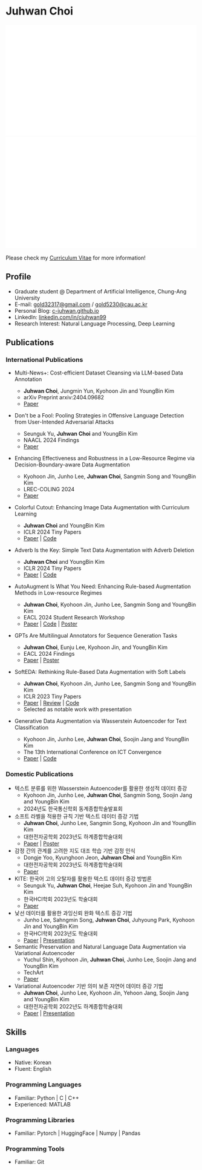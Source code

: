 # Juhwan Choi

![overview](https://github.com/c-juhwan/github-stats/blob/master/generated/overview.svg)
![languages](https://github.com/c-juhwan/github-stats/blob/master/generated/languages.svg)

Please check my [Curriculum Vitae](https://github.com/c-juhwan/c-juhwan/blob/main/Documents/Curriculum_Vitae_Juhwan_Choi.pdf) for more information!

## Profile

- Graduate student @ Department of Artificial Intelligence, Chung-Ang University
- E-mail: [gold32317@gmail.com](mailto:gold32317@gmail.com) / [gold5230@cau.ac.kr](mailto:gold5230@cau.ac.kr)
- Personal Blog: [c-juhwan.github.io](c-juhwan.github.io)
- LinkedIn: [linkedin.com/in/cjuhwan99](https://www.linkedin.com/in/cjuhwan99/)
- Research Interest: Natural Language Processing, Deep Learning

## Publications

### International Publications

- Multi-News+: Cost-efficient Dataset Cleansing via LLM-based Data Annotation
  - **Juhwan Choi**, Jungmin Yun, Kyohoon Jin and YoungBin Kim
  - arXiv Preprint arxiv:2404.09682
  - [Paper](https://arxiv.org/pdf/2404.09682.pdf)

- Don't be a Fool: Pooling Strategies in Offensive Language Detection from User-Intended Adversarial Attacks
  - Seunguk Yu, **Juhwan Choi** and YoungBin Kim
  - NAACL 2024 Findings
  - [Paper](https://arxiv.org/pdf/2403.15467.pdf)

- Enhancing Effectiveness and Robustness in a Low-Resource Regime via Decision-Boundary-aware Data Augmentation
  - Kyohoon Jin, Junho Lee, **Juhwan Choi**, Sangmin Song and YoungBin Kim
  - LREC-COLING 2024
  - [Paper](https://arxiv.org/pdf/2403.15512.pdf)

- Colorful Cutout: Enhancing Image Data Augmentation with Curriculum Learning
  - **Juhwan Choi** and YoungBin Kim
  - ICLR 2024 Tiny Papers
  - [Paper](https://arxiv.org/pdf/2403.20012.pdf) | [Code](https://github.com/c-juhwan/colorful-cutout-aug)

- Adverb Is the Key: Simple Text Data Augmentation with Adverb Deletion
  - **Juhwan Choi** and YoungBin Kim
  - ICLR 2024 Tiny Papers
  - [Paper](https://arxiv.org/pdf/2403.20015.pdf) | [Code](https://github.com/c-juhwan/adverb-deletion-aug)

- AutoAugment Is What You Need: Enhancing Rule-based Augmentation Methods in Low-resource Regimes
  - **Juhwan Choi**, Kyohoon Jin, Junho Lee, Sangmin Song and YoungBin Kim
  - EACL 2024 Student Research Workshop
  - [Paper](https://aclanthology.org/2024.eacl-srw.1.pdf) | [Code](https://github.com/c-juhwan/soft-text-autoaugment) | [Poster](https://github.com/c-juhwan/c-juhwan/blob/main/Documents/Papers/AutoAugment_Poster.pdf)

- GPTs Are Multilingual Annotators for Sequence Generation Tasks
  - **Juhwan Choi**, Eunju Lee, Kyohoon Jin, and YoungBin Kim
  - EACL 2024 Findings
  - [Paper](https://aclanthology.org/2024.findings-eacl.2.pdf) | [Poster](https://github.com/c-juhwan/c-juhwan/blob/main/Documents/Papers/GPT_Annotator_Poster.pdf)

- SoftEDA: Rethinking Rule-Based Data Augmentation with Soft Labels
  - **Juhwan Choi**, Kyohoon Jin, Junho Lee, Sangmin Song and YoungBin Kim
  - ICLR 2023 Tiny Papers
  - [Paper](https://openreview.net/pdf?id=OiSbJbVWBJT) | [Review](https://openreview.net/forum?id=OiSbJbVWBJT) | [Code](https://github.com/c-juhwan/SoftEDA)
  - Selected as notable work with presentation

- Generative Data Augmentation via Wasserstein Autoencoder for Text Classification
  - Kyohoon Jin, Junho Lee, **Juhwan Choi**, Soojin Jang and YoungBin Kim
  - The 13th International Conference on ICT Convergence
  - [Paper](https://github.com/c-juhwan/c-juhwan/blob/main/Documents/Papers/Generative_Data_Augmentation_via_Wasserstein_Autoencoder_for_Text_Classification.pdf) | [Code](https://github.com/IIPL-CAU/latent_nlp_model)

### Domestic Publications

- 텍스트 분류를 위한 Wasserstein Autoencoder를 활용한 생성적 데이터 증강
  - Kyohoon Jin, Junho Lee, **Juhwan Choi**, Sangmin Song, Soojin Jang and YoungBin Kim
  - 2024년도 한국통신학회 동계종합학술발표회
- 소프트 라벨을 적용한 규칙 기반 텍스트 데이터 증강 기법
  - **Juhwan Choi**, Junho Lee, Sangmin Song, Kyohoon Jin and YoungBin Kim
  - 대한전자공학회 2023년도 하계종합학술대회
  - [Paper](https://github.com/c-juhwan/c-juhwan/blob/main/Documents/Papers/소프트_라벨을_적용한_규칙_기반_텍스트_데이터_증강_기법_인쇄본.pdf) | [Poster](https://github.com/c-juhwan/c-juhwan/blob/main/Documents/Papers/소프트_라벨을_적용한_규칙_기반_텍스트_데이터_증강_기법_포스터.pdf)
- 감정 간의 관계를 고려한 지도 대조 학습 기반 감정 인식
  - Dongje Yoo, Kyunghoon Jeon, **Juhwan Choi** and YoungBin Kim
  - 대한전자공학회 2023년도 하계종합학술대회
  - [Paper](https://github.com/c-juhwan/c-juhwan/blob/main/Documents/Papers/감정_간의_관계를_고려한_지도_대조_학습_기반_감정_인식_인쇄본.pdf)
- KITE: 한국어 고의 오탈자를 활용한 텍스트 데이터 증강 방법론
  - Seunguk Yu, **Juhwan Choi**, Heejae Suh, Kyohoon Jin and YoungBin Kim
  - 한국HCI학회 2023년도 학술대회
  - [Paper](https://github.com/c-juhwan/c-juhwan/blob/main/Documents/Papers/KITE_한국어_고의_오탈자를_활용한_텍스트_데이터_증강_방법론_인쇄본.pdf)
- 낯선 데이터를 활용한 과잉신뢰 완화 텍스트 증강 기법
  - Junho Lee, Sahngmin Song, **Juhwan Choi**, Juhyoung Park, Kyohoon Jin and YoungBin Kim
  - 한국HCI학회 2023년도 학술대회
  - [Paper](https://github.com/c-juhwan/c-juhwan/blob/main/Documents/Papers/낯선_데이터를_활용한_과잉신뢰_완화_텍스트_증강_기법_인쇄본.pdf) | [Presentation](https://github.com/c-juhwan/c-juhwan/blob/main/Documents/Papers/낯선_데이터를_활용한_과잉신뢰_완화_텍스트_증강_기법_발표자료.pptx)
- Semantic Preservation and Natural Language Data Augmentation via Variational Autoencoder
  - Yuchul Shin, Kyohoon Jin, **Juhwan Choi**, Junho Lee, Soojin Jang and YoungBin Kim
  - TechArt
  - [Paper](https://github.com/c-juhwan/c-juhwan/blob/main/Documents/Papers/Semantic_Preservation_and_Natural_Language_Data_Augmentation_via_Variational_Autoencoder.pdf)
- Variational Autoencoder 기반 의미 보존 자연어 데이터 증강 기법
  - **Juhwan Choi**, Junho Lee, Kyohoon Jin, Yehoon Jang, Soojin Jang and YoungBin Kim
  - 대한전자공학회 2022년도 하계종합학술대회
  - [Paper](https://github.com/c-juhwan/c-juhwan/blob/main/Documents/Papers/Variational_Autoencoder기반_의미_보존_자연어_데이터_증강_기법.pdf) | [Presentation](https://github.com/c-juhwan/c-juhwan/blob/main/Documents/Papers/Variational_Autoencoder기반_의미_보존_자연어_데이터_증강_기법_발표자료.pptx)

## Skills

### Languages

- Native: Korean
- Fluent: English

### Programming Languages

- Familiar: Python | C | C++
- Experienced: MATLAB

### Programming Libraries

- Familiar: Pytorch | HuggingFace | Numpy | Pandas

### Programming Tools

- Familiar: Git
